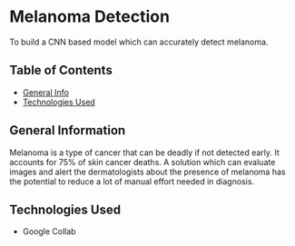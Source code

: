 # Melanoma Detection 
To build a CNN based model which can accurately detect melanoma. 


## Table of Contents
* [General Info](#general-information)
* [Technologies Used](#technologies-used)

<!-- You can include any other section that is pertinent to your problem -->

## General Information
Melanoma is a type of cancer that can be deadly if not detected early. It accounts for 75% of skin cancer deaths. A solution which can evaluate images and alert the dermatologists about the presence of melanoma has the potential to reduce a lot of manual effort needed in diagnosis.


## Technologies Used
- Google Collab


